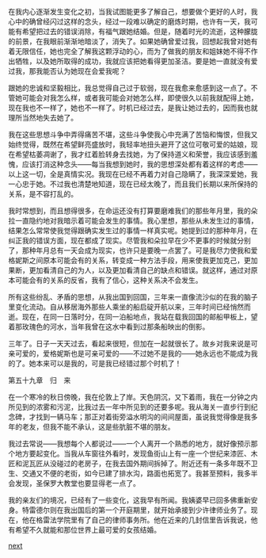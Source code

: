 
在我内心逐渐发生变化之初，当我试图能更多了解自己，想要做个更好的人时，我心中的确曾经闪过这样的念头，经过一段难以确定的磨炼时期，也许有一天，我可能有希望把过去的错误消除，有福气跟她结婚。但是，随着时光的流逝，这种朦胧的前景，在我眼前渐渐地暗淡了，消失了。如果她确曾爱过我，回想起我曾对她有着无限信任，她也完全了解我这颗浮动的心，而为了做我的朋友和姐妹她不得不作出牺牲，以及她所取得的成功，我就应该把她看得更加圣洁。要是她一直就没有爱过我，那我能否认为她现在会爱我呢？

跟她的忠诚和坚毅相比，我总觉得自己过于软弱，现在我愈来愈感到这一点了。不管她可能会对我怎么样，或者我可能会对她怎么样，即使很久以前我就配得上她，现在我也不一样了，她也不一样了。时机已经过去，是我让她过去的，因而我也就理所当然地失去她了。

我在这些思想斗争中弄得痛苦不堪，这些斗争使我心中充满了苦恼和悔恨，但我又始终觉得，既然在希望鲜亮盛放时，我轻率地扭头避开了这位可敬可爱的姑娘，现在希望枯萎凋谢了，我才红着脸转身去找她，为了保持道义和荣誉，我应该感到羞愧，应该打消这种念头——每当我想到她时，我的思想深处都有着这样的考虑——以上这一切，全是真情实况。我现在已经不再着力对自己隐瞒了，我深深爱她，我一心忠于她。不过我也清楚地知道，现在已经太晚了，而且我们长期以来所保持的关系，是不容打乱的。

我时常想到，而且想得很多，在命运还没有打算要磨难我们的那些年月里，我的朵拉一直隐约地对我暗示着可能会发生的事情。我心里想，那些从未发生过的事情，结果怎么常常使我觉得跟确实发生过的事情一样真实呢。她提到过的那种年月，在纠正我的错误方面，现在都成了现实。尽管我和朵拉早在少不更事的时候就分别了，那种年月总有一天会成为现实，也许只是要晚一点罢了。可是我尽力使我和爱格妮斯之间原本可能会有的关系，转变成一种方法手段，用来使我更加克己，更加果断，更加看清自己的为人，以及更加看清自己的缺点和错误。就这样，通过对原本可能会有的关系的反省，我有了信心，这种关系决不会发生。

所有这些纷乱、矛盾的思想，从我出国到回国，三年来一直像流沙似的在我的脑子里变化流动。自从移居海外那些人乘坐的船启碇开航以来，三年时间已经悄然而逝。现在，在同一日落时分，在同一泊船地点，我站在载我回国的邮船甲板上，望着那玫瑰色的河水，当年我曾在这水中看到过那条船映出的倒影。

三年了。日子一天天过去，看起来很短，但加在一起就很长了。故乡对我来说是可亲可爱的，爱格妮斯也是可亲可爱的——不过她不是我的——她永远也不能成为我的了。她本来可以是我的，可是我已经错过那个时机了！

第五十九章　归　来

在一个寒冷的秋日傍晚，我在伦敦上了岸。天色阴沉，又下着雨，我在一分钟之内所见到的浓雾和污泥，比我过去一年中所见到的还要多呢。我从海关一直步行到纪念碑，才找到一辆马车；那正对着街旁溢水明沟的间间屋面，虽说我觉得像是我多年的老友，但我不能不承认，这是些肮脏不堪的朋友。

我过去常说——我想每个人都说过——一个人离开一个熟悉的地方，就好像预示那个地方要起变化。当我从车窗往外看时，发现鱼街山上有一座一个世纪来漆匠、木匠和泥瓦匠从没碰过的老房子，在我去国外期间拆掉了。附近还有一条多年既不卫生、交通又不便的老街，如今已建了排水沟，路面也拓宽了。我甚至预料，我多半会发现，圣保罗大教堂也要显得老一点了。

我的亲友们的境况，已经有了一些变化，这我早有所闻。我姨婆早已回多佛重新安身。特雷德尔则在我出国后的第一个开庭期里，就开始承接到少许律师业务了。现在，他在格雷法学院里有了自己的律师事务所。他在近来的几封信里告诉我说，他有希望不久就能和那位世界上最可爱的女孩结婚。

[next](page723)